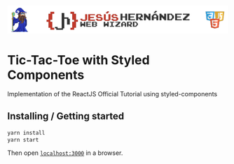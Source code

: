 ![Logo of the project](https://raw.githubusercontent.com/jesus-hernandezmoreno/tic-tac-toe/master/public/img/logo.png)

# Tic-Tac-Toe with Styled Components

Implementation of the ReactJS Official Tutorial using styled-components

## Installing / Getting started

```shell
yarn install
yarn start
```

Then open [`localhost:3000`](http://localhost:3000) in a browser.
